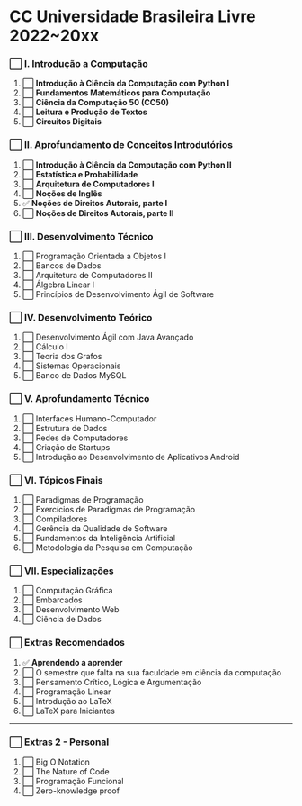 # **CC Universidade Brasileira Livre 2022~20xx**

### ⬜ **I. Introdução a Computação**
  1. ⬜ **Introdução à Ciência da Computação com Python I**
  2. ⬜ **Fundamentos Matemáticos para Computação**
  3. ⬜ **Ciência da Computação 50 (CC50)**
  4. ⬜ **Leitura e Produção de Textos**
  5. ⬜ **Circuitos Digitais**

### ⬜ **II. Aprofundamento de Conceitos Introdutórios**
  1. ⬜ **Introdução à Ciência da Computação com Python II**
  2. ⬜ **Estatística e Probabilidade**
  3. ⬜ **Arquitetura de Computadores I**
  4. ⬜ **Noções de Inglês**
  5. ✅ **Noções de Direitos Autorais, parte I**
  6. ⬜ **Noções de Direitos Autorais, parte II**

### ⬜ **III. Desenvolvimento Técnico**
  1. ⬜ Programação Orientada a Objetos I
  2. ⬜ Bancos de Dados
  3. ⬜ Arquitetura de Computadores II
  4. ⬜ Álgebra Linear I
  5. ⬜ Princípios de Desenvolvimento Ágil de Software

### ⬜ **IV. Desenvolvimento Teórico**
  1. ⬜ Desenvolvimento Ágil com Java Avançado
  2. ⬜ Cálculo I
  3. ⬜ Teoria dos Grafos
  4. ⬜ Sistemas Operacionais
  5. ⬜ Banco de Dados MySQL

### ⬜ **V. Aprofundamento Técnico**
  1. ⬜ Interfaces Humano-Computador
  2. ⬜ Estrutura de Dados
  3. ⬜ Redes de Computadores
  4. ⬜ Criação de Startups
  5. ⬜ Introdução ao Desenvolvimento de Aplicativos Android

### ⬜ **VI. Tópicos Finais**
  1. ⬜ Paradigmas de Programação
  2. ⬜ Exercícios de Paradigmas de Programação
  3. ⬜ Compiladores
  4. ⬜ Gerência da Qualidade de Software
  5. ⬜ Fundamentos da Inteligência Artificial
  6. ⬜ Metodologia da Pesquisa em Computação

### ⬜ **VII. Especializações**
  1. ⬜ Computação Gráfica
  2. ⬜ Embarcados
  3. ⬜ Desenvolvimento Web
  4. ⬜ Ciência de Dados

### ⬜ **Extras Recomendados**
  1. ✅ **Aprendendo a aprender**
  2. ⬜ O semestre que falta na sua faculdade em ciência da computação
  3. ⬜ Pensamento Crítico, Lógica e Argumentação
  4. ⬜ Programação Linear
  5. ⬜ Introdução ao LaTeX
  6. ⬜ LaTeX para Iniciantes

***

### ⬜ **Extras 2 - Personal**
  1. ⬜ Big O Notation
  2. ⬜ The Nature of Code
  3. ⬜ Programação Funcional
  4. ⬜ Zero-knowledge proof
